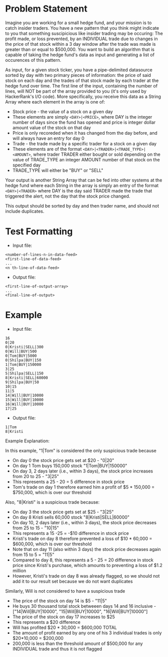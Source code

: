 # Problem Statement

Imagine you are working for a small hedge fund, and your mission is to catch
insider traders. You have a new pattern that you think might indicate to you
that something suscipicious like insider trading may be occuring: The profit
made, or loss prevented, by an INDIVIDUAL trade due to changes in the price
of that stock within a 3 day window after the trade was made is greater than
or equal to \$500,000.
You want to build an algorithm that is capable of taking the hedge fund's data
as input and generating a list of occurences of this pattern.

As input, for a given stock ticker, you have a pipe-delimited datasource sorted
by day with two primary pieces of information: the price of said stock on each
day and the trades of that stock made by each trader at the hedge fund over time.
The first line of the input, containing the number of lines, will NOT be part
of the array provided to you (it's only used by HackerRank's I/O code). More
specifically, you receive this data as a String Array where each element in the
array is one of:

- Stock price - the value of a stock on a given day
- These elements are simply `<DAY>|<PRICE>`, where DAY is the integer number of
  days since the fund has opened and price is integer dollar amount value of the stock 
  on that day
- Price is only recoreded when it has changed from the day before, and will 
  always have an entry for day 0
- Trade - the trade made by a specific trader for a stock on a given day
- These elements are of the format `<DAY>|<TRADER>|<TRADE_TYPE>|<AMOUNT>`, where
  trader TRADER either bought or sold depending on the value of TRADE_TYPE
  an integer AMOUNT number of that stock on the specified day
- TRADE_TYPE will either be "BUY" or "SELL"

Your output is another String Array that can be fed into other systems at
the hedge fund where each String in the array is simply an entry of the format
`<DAY>|<TRADER>` where DAY is the day said TRADER made the trade that triggered the
alert, not the day that the stock price changed.

This output should be sorted by day and then trader name, and should not include 
duplicates.

# Test Formatting

- Input file:

```
<number-of-lines-n-in-data-feed>
<first-line-of-data-feed>
...
<n th-line-of-data-feed>
```

- Output file:

```
<first-line-of-output-array>
...
<final-line-of-output>
```


# Example

- Input file:

```
16
0|20
0|Kristi|SELL|300
0|Will|BUY|500
0|Tom|BUY|5000
0|Shilpa|BUY|150
1|Tom|BUY|150000
3|25
5|Shilpa|SELL|150
8|Kristi|SELL|60000
9|Shilpa|BUY|50
10|15
11|5
14|Will|BUY|10000
15|Will|BUY|10000
16|Will|BUY|10000
17|25
```

- Output file:

```
1|Tom
8|Kristi
```

Example Explanation:

In this example, "1|Tom" is considered the only suspicious trade because
- On day 0 the stock price gets set at \$20 - "0|20"
- On day 1 Tom buys 150,000 stock "1|Tom|BUY|150000"
- On day 3, 2 days later (i.e., within 3 days), the stock price increases
from 20 to 25 - "3|25"
- This represents a 25 - 20 = 5 difference in stock price
- Tom's trade on day 1 therefore earned him a profit of \$5 * 150,000 = \$750,000,
which is over our threshold

Also, "8|Kristi" is a suspicious trade because:
- On day 3 the stock price gets set at \$25 - "3|25"
- On day 8 Kristi sells 60,000 stock "8|Kristi|SELL|60000"
- On day 10, 2 days later (i.e., within 3 days), the stock price decreases from 25
to 15 - "10|15"
- This represents a 15 -25 = -\$10 difference in stock price
- Kristi's trade on day 8 therefore prevented a loss of \$10 * 60,000 = \$600,000, 
which is over our threshold
- Note that on day 11 (also within 3 days) the stock price decreases again from 15
to 5 = "11|5"
- Compared to day 8, this represents a 5 - 25 = 20 difference in stock price since 
Kristi's purchase, which amounts to preventing a loss of \$1.2 million
- However, Kristi's trade on day 8 was already flagged, so we should not add it to
our result set because we do not want duplicates 

Similarly, Will is not considered to have a suspicious trade
- The price of the stock on day 14 is \$5 - "11|5"
- He buys 30 thousand total stock betweeen days 14 and 16 inclusive - 
["14|Will|BUY|10000", "15|Will|BUY|10000", "16|Will|BUY|10000"]
- The price of the stock on day 17 increases to \$25
- This represents a \$20 difference
- Will has profited \$20 * 30,000 = \$600,000 TOTAL
- The amount of profit earned by any one of his 3 individual trades is only
\$20*10,000 = \$200,000
- 200,000 is less than the threshold amount of \$500,000 for any INDIVIDUAL
trade and thus it is not flagged
